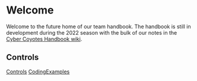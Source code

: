 # Welcome
Welcome to the future home of our team handbook. The handbook is still in development during the 2022 season with the bulk of our notes in the [Cyber Coyotes Handbook wiki](https://github.com/CyberCoyotes/Handbook/wiki).

## Controls
[Controls](https://github.com/CyberCoyotes/Handbook/blob/main/Controls.md)
[CodingExamples](../Controls-Examples.md)
